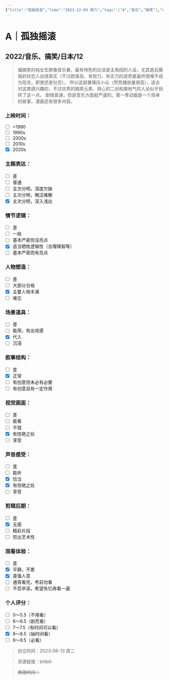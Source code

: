 ```yaml
---
{"title":"孤独摇滚","time":"2023-12-09 周六","tags":["A","音乐","搞笑"],"rating":8.5,"dg-publish":true,"permalink":"/300 评价/A/孤独摇滚/","dgPassFrontmatter":true,"created":"2024-01-25T18:45:03.000+08:00","updated":"2024-01-25T18:45:03.000+08:00"}
---
```


# A｜孤独摇滚
## 2022/音乐、搞笑/日本/12
>偏搞笑的纯女生群像音乐番，最有特色的应该是主角团的人设，尤其是后藤独的社恐人设很真实（不过颜值高、肯努力、有实力的波奇酱最终很难不成为现充，即使还是社恐）。
>所以这部番理应小众（然而播放量很高），适合对这类感兴趣的，不过优秀的搞笑元素、用心的二创和接地气的人设似乎扭转了这一点。
>剧情普通，但是音乐方面挺严谨的。第一季动画是一个简单的故事，漫画还有很多内容。
### 上映时间：
- [ ] <1990
- [ ] 1990s
- [ ] 2000s
- [ ] 2010s
- [x] 2020s
### 主题表达：
- [ ] 差
- [ ] 普通
- [ ] 主次分明，深度欠缺
- [ ] 主次分明，晦涩难解
- [x] 主次分明，深入浅出
### 情节逻辑：
- [ ] 差
- [ ] 一般
- [ ] 基本严密但没亮点
- [x] 适当牺牲逻辑性（合理降智等）
- [ ] 基本严密而有亮点
### 人物塑造：
- [ ] 差
- [ ] 大部分合格
- [x] 主要人物丰满
- [ ] 难忘
### 场景道具：
- [ ] 差
- [ ] 能用，有出戏感
- [x] 代入
- [ ] 沉浸
### 叙事结构：
- [ ] 差
- [x] 正常
- [ ] 有创意但未必有必要
- [ ] 有创意且有一定作用
### 视觉画面：
- [ ] 差
- [ ] 能看
- [ ] 不错
- [x] 有惊艳之处
- [ ] 享受
### 声音感受：
- [ ] 差
- [ ] 能听
- [x] 恰当
- [x] 有惊艳之处
- [ ] 享受
### 剪辑后期：
- [ ] 差
- [x] 无感
- [ ] 精彩片段
- [ ] 剪出艺术性
### 观看体验：
- [ ] 差
- [x] 平静，不累
- [x] 差强人意
- [ ] 通宵看完，考前勿看
- [ ] 不忍卒读，希望失忆再看一遍
### 个人评分：
- [ ] 0～5.5（不用看）
- [ ] 6～6.5（剧荒看）
- [ ] 7～7.5（有时间可以看）
- [x] 8～8.5（抽时间看）
- [ ] 9～9.5（必看）

>创立时间：2023-06-13 周二

>资源链接：bilibili

>~~修改时间：~~



